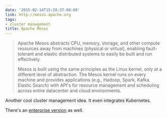 ```yaml
---
date: '2015-02-14T15:28:37-08:00'
link: http://mesos.apache.org
tags:
- cluster management
title: Apache Mesos
---
```


>Apache Mesos abstracts CPU, memory, storage, and other compute resources away from machines (physical or virtual), enabling fault-tolerant and elastic distributed systems to easily be built and run effectively.
>
>Mesos is built using the same principles as the Linux kernel, only at a different level of abstraction. The Mesos kernel runs on every machine and provides applications (e.g., Hadoop, Spark, Kafka, Elastic Search) with API's for resource management and scheduling across entire datacenter and cloud environments.

Another cool cluster management idea. It even integrates Kubernetes.

There's an [enterprise version](https://mesosphere.com) as well.
